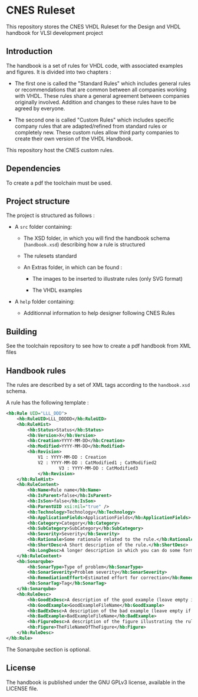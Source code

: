 # CNES Ruleset
This repository stores the CNES VHDL Ruleset for the Design and VHDL handbook for VLSI development project

## Introduction

The handbook is a set of rules for VHDL code, with associated examples and figures. It is divided into two chapters :

- The first one is called the "Standard Rules" which includes general rules or recommendations that are common between all companies working with VHDL. These rules share a general agreement between companies originally involved. Addition and changes to these rules have to be agreed by everyone.

- The second one is called "Custom Rules" which includes specific company rules that are adapted/refined from standard rules or completely new. These custom rules allow third party companies to create their own version of the VHDL Handbook.

This repository host the CNES custom rules.

## Dependencies

To create a pdf the toolchain must be used.

## Project structure

The project is structured as follows :


- A `src` folder containing:

    - The XSD folder, in which you will find the handbook schema (`handbook.xsd`) describing how a rule is structured
        
    - The rulesets standard
    
    - An Extras folder, in which can be found :
    
        + The images to be inserted to illustrate rules (only SVG format)
                
        + The VHDL examples

- A `help` folder containing:
    - Additionnal information to help designer following CNES Rules

## Building

See the toolchain repository to see how to create a pdf handbook from XML files

## Handbook rules

The rules are described by a set of XML tags according to the `handbook.xsd` schema.

A rule has the following template :

```XML
<hb:Rule UID="LLL_DDD">
	<hb:RuleUID>LLL_DDDDD</hb:RuleUID>
	<hb:RuleHist>
		<hb:Status>Status</hb:Status>
		<hb:Version>X</hb:Version>
		<hb:Creation>YYYY-MM-DD</hb:Creation>
		<hb:Modified>YYYY-MM-DD</hb:Modified>
		<hb:Revision>
			V1 : YYYY-MM-DD : Creation
			V2 : YYYY-MM-DD : CatModified1 ; CatModified2
            		V3 : YYYY-MM-DD : CatModified3
        	</hb:Revision>
	</hb:RuleHist>
	<hb:RuleContent>
		<hb:Name>Rule name</hb:Name>
		<hb:IsParent>false</hb:IsParent>
		<hb:IsSon>false</hb:IsSon>
		<hb:ParentUID xsi:nil="true" />
		<hb:Technology>Technology</hb:Technology>
		<hb:ApplicationFields>ApplicationFields</hb:ApplicationFields>
		<hb:Category>Category</hb:Category>
		<hb:SubCategory>SubCategory</hb:SubCategory>
		<hb:Severity>Severity</hb:Severity>
		<hb:Rationale>Some rationale related to the rule.</hb:Rationale>
		<hb:ShortDesc>A Short description of the rule.</hb:ShortDesc>
		<hb:LongDesc>A longer description in which you can do some formatting that will be kept</hb:LongDesc>
	</hb:RuleContent>
	<hb:Sonarqube>
		<hb:SonarType>Type of problem</hb:SonarType>
		<hb:SonarSeverity>Problem severity</hb:SonarSeverity>
		<hb:RemediationEffort>Estimated effort for correction</hb:RemediationEffort>
		<hb:SonarTag>Tag</hb:SonarTag>
	</hb:Sonarqube>
	<hb:RuleDesc>
		<hb:GoodExDesc>A description of the good example (leave empty if none needed)</hb:GoodExDesc>
		<hb:GoodExample>GoodExampleFileName</hb:GoodExample>
		<hb:BadExDesc>A description of the bad example (leave empty if none needed)</hb:BadExDesc>
		<hb:BadExample>BadExampleFileName</hb:BadExample>
		<hb:FigureDesc>A description of the figure illustrating the rule</hb:FigureDesc>
		<hb:Figure>TheFileNameOfTheFigure</hb:Figure>
	</hb:RuleDesc>
</hb:Rule>
```

The Sonarqube section is optional.

## License

The handbook is published under the GNU GPLv3 license, available in the LICENSE file.
